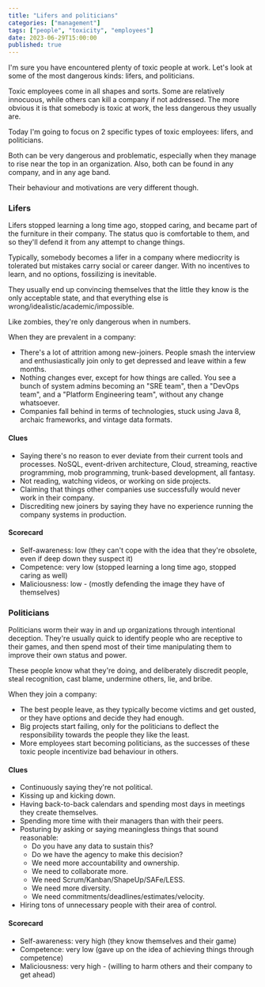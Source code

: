 ```yaml
---
title: "Lifers and politicians"
categories: ["management"]
tags: ["people", "toxicity", "employees"]
date: 2023-06-29T15:00:00
published: true
---
```


I'm sure you have encountered plenty of toxic people at work. Let's look at some of the most dangerous kinds: lifers, and politicians.
<!--end_excerpt-->

Toxic employees come in all shapes and sorts. Some are relatively innocuous, while others can kill a company if not addressed. The more obvious it is that somebody is toxic at work, the less dangerous they usually are.

Today I'm going to focus on 2 specific types of toxic employees: lifers, and politicians.

Both can be very dangerous and problematic, especially when they manage to rise near the top in an organization. Also, both can be found in any company, and in any age band.

Their behaviour and motivations are very different though.

### Lifers

Lifers stopped learning a long time ago, stopped caring, and became part of the furniture in their company. The status quo is comfortable to them, and so they'll defend it from any attempt to change things.

Typically, somebody becomes a lifer in a company where mediocrity is tolerated but mistakes carry social or career danger. With no incentives to learn, and no options, fossilizing is inevitable.

They usually end up convincing themselves that the little they know is the only acceptable state, and that everything else is wrong/idealistic/academic/impossible.

Like zombies, they're only dangerous when in numbers.

When they are prevalent in a company:

- There's a lot of attrition among new-joiners. People smash the interview and enthusiastically join only to get depressed and leave within a few months.
- Nothing changes ever, except for how things are called. You see a bunch of system admins becoming an "SRE team", then a "DevOps team", and a "Platform Engineering team", without any change whatsoever.
- Companies fall behind in terms of technologies, stuck using Java 8, archaic frameworks, and vintage data formats.

#### Clues
- Saying there's no reason to ever deviate from their current tools and processes. NoSQL, event-driven architecture, Cloud, streaming, reactive programming, mob programming, trunk-based development, all fantasy.
- Not reading, watching videos, or working on side projects.
- Claiming that things other companies use successfully would never work in their company.
- Discrediting new joiners by saying they have no experience running the company systems in production.

#### Scorecard

- Self-awareness: low (they can't cope with the idea that they're obsolete, even if deep down they suspect it)
- Competence: very low (stopped learning a long time ago, stopped caring as well)
- Maliciousness: low - (mostly defending the image they have of themselves)

### Politicians

Politicians worm their way in and up organizations through intentional deception. They're usually quick to identify people who are receptive to their games, and then spend most of their time manipulating them to improve their own status and power.

These people know what they're doing, and deliberately discredit people, steal recognition, cast blame, undermine others, lie, and bribe.

When they join a company:

- The best people leave, as they typically become victims and get ousted, or they have options and decide they had enough.
- Big projects start failing, only for the politicians to deflect the responsibility towards the people they like the least.
- More employees start becoming politicians, as the successes of these toxic people incentivize bad behaviour in others.

#### Clues

- Continuously saying they're not political.
- Kissing up and kicking down.
- Having back-to-back calendars and spending most days in meetings they create themselves.
- Spending more time with their managers than with their peers.
- Posturing by asking or saying meaningless things that sound reasonable:
  - Do you have any data to sustain this?
  - Do we have the agency to make this decision?
  - We need more accountability and ownership.
  - We need to collaborate more.
  - We need Scrum/Kanban/ShapeUp/SAFe/LESS.
  - We need more diversity.
  - We need commitments/deadlines/estimates/velocity.
- Hiring tons of unnecessary people with their area of control.

#### Scorecard

- Self-awareness: very high (they know themselves and their game)
- Competence: very low (gave up on the idea of achieving things through competence)
- Maliciousness: very high - (willing to harm others and their company to get ahead)